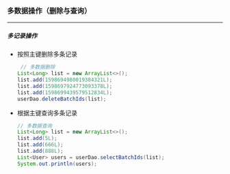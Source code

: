 ### 多数据操作（删除与查询）

-------------------

##### 多记录操作

- 按照主键删除多条记录

  ```java
   // 多数据删除
  List<Long> list = new ArrayList<>();
  list.add(1598694980019384321L);
  list.add(1598697924773093378L);
  list.add(1598699439579512834L);
  userDao.deleteBatchIds(list);
  ```

- 根据主键查询多条记录

  ```java
  // 多数据查询
  List<Long> list = new ArrayList<>();
  list.add(5L);
  list.add(666L);
  list.add(888L);
  List<User> users = userDao.selectBatchIds(list);
  System.out.println(users);
  ```